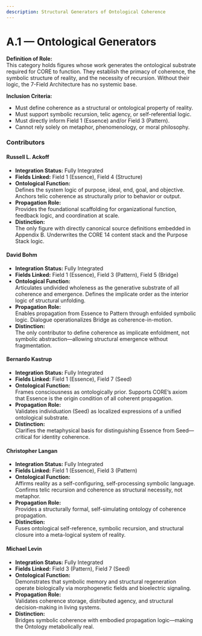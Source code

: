 ```yaml
---
description: Structural Generators of Ontological Coherence
---
```


# A.1 — Ontological Generators

**Definition of Role:**\
This category holds figures whose work generates the ontological substrate required for CORE to function. They establish the primacy of coherence, the symbolic structure of reality, and the necessity of recursion. Without their logic, the 7-Field Architecture has no systemic base.

**Inclusion Criteria:**

* Must define coherence as a structural or ontological property of reality.
* Must support symbolic recursion, telic agency, or self-referential logic.
* Must directly inform Field 1 (Essence) and/or Field 3 (Pattern).
* Cannot rely solely on metaphor, phenomenology, or moral philosophy.



### Contributors

#### **Russell L. Ackoff**

* **Integration Status:** Fully Integrated
* **Fields Linked:** Field 1 (Essence), Field 4 (Structure)
* **Ontological Function:**\
  Defines the system logic of purpose, ideal, end, goal, and objective. Anchors telic coherence as structurally prior to behavior or output.
* **Propagation Role:**\
  Provides the foundational scaffolding for organizational function, feedback logic, and coordination at scale.
* **Distinction:**\
  The only figure with directly canonical source definitions embedded in Appendix B. Underwrites the CORE 14 content stack and the Purpose Stack logic.

#### **David Bohm**

* **Integration Status:** Fully Integrated
* **Fields Linked:** Field 1 (Essence), Field 3 (Pattern), Field 5 (Bridge)
* **Ontological Function:**\
  Articulates undivided wholeness as the generative substrate of all coherence and emergence. Defines the implicate order as the interior logic of structural unfolding.
* **Propagation Role:**\
  Enables propagation from Essence to Pattern through enfolded symbolic logic. Dialogue operationalizes Bridge as coherence-in-motion.
* **Distinction:**\
  The only contributor to define coherence as implicate enfoldment, not symbolic abstraction—allowing structural emergence without fragmentation.

#### **Bernardo Kastrup**

* **Integration Status:** Fully Integrated
* **Fields Linked:** Field 1 (Essence), Field 7 (Seed)
* **Ontological Function:**\
  Frames consciousness as ontologically prior. Supports CORE’s axiom that Essence is the origin condition of all coherent propagation.
* **Propagation Role:**\
  Validates individuation (Seed) as localized expressions of a unified ontological substrate.
* **Distinction:**\
  Clarifies the metaphysical basis for distinguishing Essence from Seed—critical for identity coherence.

#### **Christopher Langan**

* **Integration Status:** Fully Integrated
* **Fields Linked:** Field 1 (Essence), Field 3 (Pattern)
* **Ontological Function:**\
  Affirms reality as a self-configuring, self-processing symbolic language. Confirms telic recursion and coherence as structural necessity, not metaphor.
* **Propagation Role:**\
  Provides a structurally formal, self-simulating ontology of coherence propagation.
* **Distinction:**\
  Fuses ontological self-reference, symbolic recursion, and structural closure into a meta-logical system of reality.

#### **Michael Levin**

* **Integration Status:** Fully Integrated
* **Fields Linked:** Field 3 (Pattern), Field 7 (Seed)
* **Ontological Function:**\
  Demonstrates that symbolic memory and structural regeneration operate biologically via morphogenetic fields and bioelectric signaling.
* **Propagation Role:**\
  Validates coherence storage, distributed agency, and structural decision-making in living systems.
* **Distinction:**\
  Bridges symbolic coherence with embodied propagation logic—making the Ontology metabolically real.
